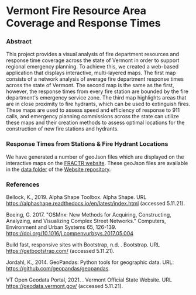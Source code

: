 # Vermont Fire Resource Area Coverage and Response Times

### Abstract

This project provides a visual analysis of fire department resources and response time coverage across the state of Vermont in order to support regional emergency planning. To achieve this, we created a web-based application that displays interactive, multi-layered maps. The first map consists of a network analysis of average fire department response times across the state of Vermont. The second map is the same as the first, however, the response times from every fire station are bounded by the fire department's emergency service zone. The third map highlights areas that are in close proximity to fire hydrants, which can be used to extinguish fires. These maps are used to assess speed and efficiency of response to 911 calls, and emergency planning commissions across the state can utilize these maps and their creation methods to assess optimal locations for the construction of new fire stations and hydrants.

### Response Times from Stations & Fire Hydrant Locations

We have generated a number of geoJson files which are displayed on the interactive maps on the [FRACTR website](https://smokenmaps.com). These geoJson files are available in the [data folder](https://github.com/This-blank-Is-On-Fire/Website/tree/master/data) of the [Website repository](https://github.com/This-blank-Is-On-Fire/Website).

### References

Bellock, K., 2019. Alpha Shape Toolbox. Alpha Shape. URL https://alphashape.readthedocs.io/en/latest/index.html (accessed 5.11.21).

Boeing, G. 2017. "OSMnx: New Methods for Acquiring, Constructing, Analyzing, and Visualizing Complex Street Networks." Computers, Environment and Urban Systems 65, 126-139. https://doi.org/10.1016/j.compenvurbsys.2017.05.004

Build fast, responsive sites with Bootstrap, n.d. . Bootstrap. URL https://getbootstrap.com/ (accessed 5.11.21).

Jordahl, K., 2014. GeoPandas: Python tools for geographic data. URL: https://github.com/geopandas/geopandas.

VT Open Geodata Portal, 2021. . Vermont Official State Website. URL https://geodata.vermont.gov/ (accessed 5.11.21).
